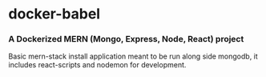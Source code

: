 # docker-babel
### A Dockerized MERN (Mongo, Express, Node, React) project

Basic mern-stack install application meant to be run along side mongodb, it includes react-scripts and nodemon for development.